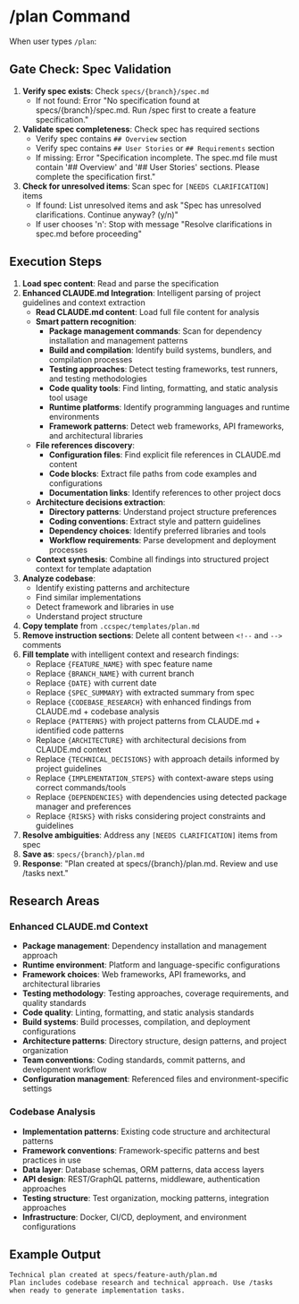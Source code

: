 # /plan Command

When user types `/plan`:

## Gate Check: Spec Validation

1. **Verify spec exists**: Check `specs/{branch}/spec.md`
   - If not found: Error "No specification found at specs/{branch}/spec.md. Run /spec first to create a feature specification."
2. **Validate spec completeness**: Check spec has required sections
   - Verify spec contains `## Overview` section
   - Verify spec contains `## User Stories` or `## Requirements` section
   - If missing: Error "Specification incomplete. The spec.md file must contain '## Overview' and '## User Stories' sections. Please complete the specification first."
3. **Check for unresolved items**: Scan spec for `[NEEDS CLARIFICATION]` items
   - If found: List unresolved items and ask "Spec has unresolved clarifications. Continue anyway? (y/n)"
   - If user chooses 'n': Stop with message "Resolve clarifications in spec.md before proceeding"

## Execution Steps

1. **Load spec content**: Read and parse the specification
2. **Enhanced CLAUDE.md Integration**: Intelligent parsing of project guidelines and context extraction
   - **Read CLAUDE.md content**: Load full file content for analysis
   - **Smart pattern recognition**:
     * **Package management commands**: Scan for dependency installation and management patterns
     * **Build and compilation**: Identify build systems, bundlers, and compilation processes
     * **Testing approaches**: Detect testing frameworks, test runners, and testing methodologies
     * **Code quality tools**: Find linting, formatting, and static analysis tool usage
     * **Runtime platforms**: Identify programming languages and runtime environments
     * **Framework patterns**: Detect web frameworks, API frameworks, and architectural libraries
   - **File references discovery**:
     * **Configuration files**: Find explicit file references in CLAUDE.md content
     * **Code blocks**: Extract file paths from code examples and configurations
     * **Documentation links**: Identify references to other project docs
   - **Architecture decisions extraction**:
     * **Directory patterns**: Understand project structure preferences
     * **Coding conventions**: Extract style and pattern guidelines
     * **Dependency choices**: Identify preferred libraries and tools
     * **Workflow requirements**: Parse development and deployment processes
   - **Context synthesis**: Combine all findings into structured project context for template adaptation
3. **Analyze codebase**:
   - Identify existing patterns and architecture
   - Find similar implementations
   - Detect framework and libraries in use
   - Understand project structure
4. **Copy template** from `.ccspec/templates/plan.md`
5. **Remove instruction sections**: Delete all content between `<!--` and `-->` comments
6. **Fill template** with intelligent context and research findings:
   - Replace `{FEATURE_NAME}` with spec feature name
   - Replace `{BRANCH_NAME}` with current branch
   - Replace `{DATE}` with current date
   - Replace `{SPEC_SUMMARY}` with extracted summary from spec
   - Replace `{CODEBASE_RESEARCH}` with enhanced findings from CLAUDE.md + codebase analysis
   - Replace `{PATTERNS}` with project patterns from CLAUDE.md + identified code patterns
   - Replace `{ARCHITECTURE}` with architectural decisions from CLAUDE.md context
   - Replace `{TECHNICAL_DECISIONS}` with approach details informed by project guidelines
   - Replace `{IMPLEMENTATION_STEPS}` with context-aware steps using correct commands/tools
   - Replace `{DEPENDENCIES}` with dependencies using detected package manager and preferences
   - Replace `{RISKS}` with risks considering project constraints and guidelines
7. **Resolve ambiguities**: Address any `[NEEDS CLARIFICATION]` items from spec
8. **Save as**: `specs/{branch}/plan.md`
9. **Response**: "Plan created at specs/{branch}/plan.md. Review and use /tasks next."

## Research Areas
### Enhanced CLAUDE.md Context
- **Package management**: Dependency installation and management approach
- **Runtime environment**: Platform and language-specific configurations
- **Framework choices**: Web frameworks, API frameworks, and architectural libraries
- **Testing methodology**: Testing approaches, coverage requirements, and quality standards
- **Code quality**: Linting, formatting, and static analysis standards
- **Build systems**: Build processes, compilation, and deployment configurations
- **Architecture patterns**: Directory structure, design patterns, and project organization
- **Team conventions**: Coding standards, commit patterns, and development workflow
- **Configuration management**: Referenced files and environment-specific settings

### Codebase Analysis
- **Implementation patterns**: Existing code structure and architectural patterns
- **Framework conventions**: Framework-specific patterns and best practices in use
- **Data layer**: Database schemas, ORM patterns, data access layers
- **API design**: REST/GraphQL patterns, middleware, authentication approaches
- **Testing structure**: Test organization, mocking patterns, integration approaches
- **Infrastructure**: Docker, CI/CD, deployment, and environment configurations

## Example Output
```
Technical plan created at specs/feature-auth/plan.md
Plan includes codebase research and technical approach. Use /tasks when ready to generate implementation tasks.
```
